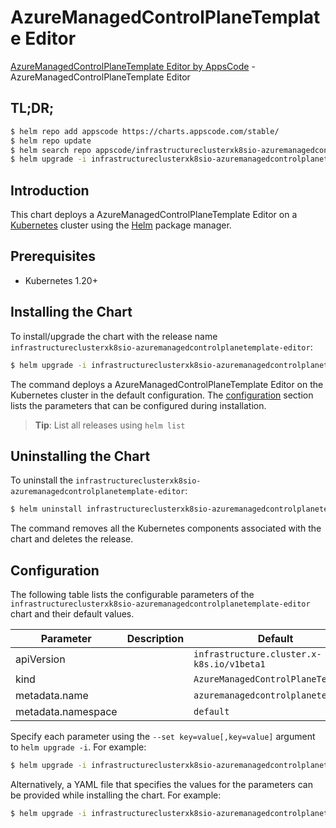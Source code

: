 # AzureManagedControlPlaneTemplate Editor

[AzureManagedControlPlaneTemplate Editor by AppsCode](https://appscode.com) - AzureManagedControlPlaneTemplate Editor

## TL;DR;

```bash
$ helm repo add appscode https://charts.appscode.com/stable/
$ helm repo update
$ helm search repo appscode/infrastructureclusterxk8sio-azuremanagedcontrolplanetemplate-editor --version=v0.14.0
$ helm upgrade -i infrastructureclusterxk8sio-azuremanagedcontrolplanetemplate-editor appscode/infrastructureclusterxk8sio-azuremanagedcontrolplanetemplate-editor -n default --create-namespace --version=v0.14.0
```

## Introduction

This chart deploys a AzureManagedControlPlaneTemplate Editor on a [Kubernetes](http://kubernetes.io) cluster using the [Helm](https://helm.sh) package manager.

## Prerequisites

- Kubernetes 1.20+

## Installing the Chart

To install/upgrade the chart with the release name `infrastructureclusterxk8sio-azuremanagedcontrolplanetemplate-editor`:

```bash
$ helm upgrade -i infrastructureclusterxk8sio-azuremanagedcontrolplanetemplate-editor appscode/infrastructureclusterxk8sio-azuremanagedcontrolplanetemplate-editor -n default --create-namespace --version=v0.14.0
```

The command deploys a AzureManagedControlPlaneTemplate Editor on the Kubernetes cluster in the default configuration. The [configuration](#configuration) section lists the parameters that can be configured during installation.

> **Tip**: List all releases using `helm list`

## Uninstalling the Chart

To uninstall the `infrastructureclusterxk8sio-azuremanagedcontrolplanetemplate-editor`:

```bash
$ helm uninstall infrastructureclusterxk8sio-azuremanagedcontrolplanetemplate-editor -n default
```

The command removes all the Kubernetes components associated with the chart and deletes the release.

## Configuration

The following table lists the configurable parameters of the `infrastructureclusterxk8sio-azuremanagedcontrolplanetemplate-editor` chart and their default values.

|     Parameter      | Description |                       Default                        |
|--------------------|-------------|------------------------------------------------------|
| apiVersion         |             | <code>infrastructure.cluster.x-k8s.io/v1beta1</code> |
| kind               |             | <code>AzureManagedControlPlaneTemplate</code>        |
| metadata.name      |             | <code>azuremanagedcontrolplanetemplate</code>        |
| metadata.namespace |             | <code>default</code>                                 |


Specify each parameter using the `--set key=value[,key=value]` argument to `helm upgrade -i`. For example:

```bash
$ helm upgrade -i infrastructureclusterxk8sio-azuremanagedcontrolplanetemplate-editor appscode/infrastructureclusterxk8sio-azuremanagedcontrolplanetemplate-editor -n default --create-namespace --version=v0.14.0 --set apiVersion=infrastructure.cluster.x-k8s.io/v1beta1
```

Alternatively, a YAML file that specifies the values for the parameters can be provided while
installing the chart. For example:

```bash
$ helm upgrade -i infrastructureclusterxk8sio-azuremanagedcontrolplanetemplate-editor appscode/infrastructureclusterxk8sio-azuremanagedcontrolplanetemplate-editor -n default --create-namespace --version=v0.14.0 --values values.yaml
```
